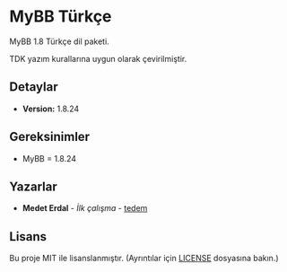 # MyBB Türkçe

MyBB 1.8 Türkçe dil paketi.

TDK yazım kurallarına uygun olarak çevirilmiştir.

## Detaylar

-   **Version:** 1.8.24

## Gereksinimler

-   MyBB = 1.8.24

## Yazarlar

-   **Medet Erdal** - _İlk çalışma_ - [tedem](https://github.com/tedem)

## Lisans

Bu proje MIT ile lisanslanmıştır. (Ayrıntılar için [LICENSE](LICENSE) dosyasına bakın.)
